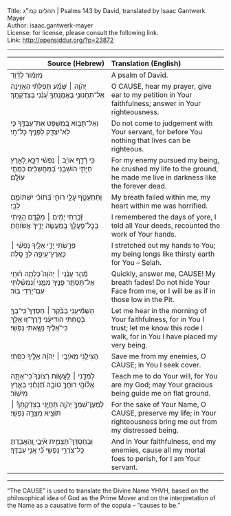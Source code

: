 <html>
<head></head>
<body>
Title: תהלים קמ״ג | Psalms 143 by David, translated by Isaac Gantwerk Mayer<br />
Author: isaac.gantwerk-mayer<br />
License: for license, please consult the following link.<br />
Link: <a href="http://opensiddur.org/?p=23872">http://opensiddur.org/?p=23872</a>
<p />
<hr />

<table style="margin-left: auto;margin-right: auto;" class="draggable">
<thead><tr><th id="x" style="text-align: right;">Source (Hebrew)</th><th style="text-align: left;">Translation (English)</th></tr></thead>
<tbody>
<tr><td style="vertical-align:top;" width="46%">
<div class="liturgy"><span lang="he">
מִזְמ֗וֹר לְדָ֫וִ֥ד
</span></div></td>
 
<td style="vertical-align:top;" width="53%">
<div class="english">
A psalm of David. 
</div></td></tr>


<tr><td style="vertical-align:top;" width="46%">
<div class="liturgy"><span lang="he">
יְהֹוָ֤ה ׀ שְׁמַ֬ע תְּפִלָּתִ֗י
הַאֲזִ֥ינָה אֶל־תַּחֲנוּנַ֑י 
בֶּאֱמֻנָֽתְךָ֥ עֲ֝נֵ֗נִי בְּצִדְקָתֶֽךָ׃ 
</span></div></td>
 
<td style="vertical-align:top;" width="53%">
<div class="english">
O <span style="text-transform: uppercase;">Cause</span>, hear my prayer, 
give ear to my petition in Your faithfulness; 
answer in Your righteousness. 
</div></td></tr>


<tr><td style="vertical-align:top;" width="46%">
<div class="liturgy"><span lang="he">
וְאַל־תָּב֣וֹא בְ֭מִשְׁפָּט אֶת־עַבְדֶּ֑ךָ
כִּ֤י לֹֽא־יִצְדַּ֖ק לְפָנֶ֣יךָ כׇל־חָֽי׃
</span></div></td>
 
<td style="vertical-align:top;" width="53%">
<div class="english">
Do not come to judgement with Your servant, 
for before You nothing that lives can be righteous. 
</div></td></tr>


<tr><td style="vertical-align:top;" width="46%">
<div class="liturgy"><span lang="he">
כִּ֥י רָ֘דַ֤ף אוֹיֵ֨ב ׀ נַפְשִׁ֗י
דִּכָּ֣א לָ֭אָרֶץ חַיָּתִ֑י 
הוֹשִׁבַ֥נִי בְ֝מַחֲשַׁכִּ֗ים
כְּמֵתֵ֥י עוֹלָֽם׃ 
</span></div></td>
 
<td style="vertical-align:top;" width="53%">
<div class="english">
For my enemy pursued my being, 
he crushed my life to the ground, 
he made me live in darkness 
like the forever dead. 
</div></td></tr>


<tr><td style="vertical-align:top;" width="46%">
<div class="liturgy"><span lang="he">
וַתִּתְעַטֵּ֣ף עָלַ֣י רוּחִ֑י
בְּ֝תוֹכִ֗י יִשְׁתּוֹמֵ֥ם לִבִּֽי׃ 
</span></div></td>
 
<td style="vertical-align:top;" width="53%">
<div class="english">
My breath failed within me, 
my heart within me was horrified. 
</div></td></tr>


<tr><td style="vertical-align:top;" width="46%">
<div class="liturgy"><span lang="he">
זָ֘כַ֤רְתִּי יָמִ֨ים ׀ מִקֶּ֗דֶם
הָגִ֥יתִי בְכׇל־פׇּעֳלֶ֑ךָ 
בְּֽמַעֲשֵׂ֖ה יָדֶ֣יךָ
	אֲשׂוֹחֵֽחַ׃ 
</span></div></td>
 
<td style="vertical-align:top;" width="53%">
<div class="english">
I remembered the days of yore, 
I told all Your deeds, 
recounted the work of Your hands. 
</div></td></tr>


<tr><td style="vertical-align:top;" width="46%">
<div class="liturgy"><span lang="he">
פֵּרַ֣שְׂתִּי יָדַ֣י אֵלֶ֑יךָ
נַפְשִׁ֓י ׀ כְּאֶרֶץ־עֲיֵפָ֖ה לְךָ֣ סֶֽלָה׃
</span></div></td>
 
<td style="vertical-align:top;" width="53%">
<div class="english">
I stretched out my hands to You; 
my being longs like thirsty earth for You – Selah. 
</div></td></tr>


<tr><td style="vertical-align:top;" width="46%">
<div class="liturgy"><span lang="he">
מַ֘הֵ֤ר עֲנֵ֨נִי ׀ יְהֹוָה֮
כָּלְתָ֢ה ר֫וּחִ֥י
אַל־תַּסְתֵּ֣ר פָּנֶ֣יךָ מִמֶּ֑נִּי
וְ֝נִמְשַׁ֗לְתִּי עִם־יֹ֥רְדֵי בֽוֹר׃ 
</span></div></td>
 
<td style="vertical-align:top;" width="53%">
<div class="english">
Quickly, answer me, <span style="text-transform: uppercase;">Cause</span>! 
My breath fades! 
Do not hide Your Face from me, 
or I will be as if in those low in the Pit. 
</div></td></tr>


<tr><td style="vertical-align:top;" width="46%">
<div class="liturgy"><span lang="he">
הַשְׁמִ֘יעֵ֤נִי בַבֹּ֨קֶר ׀ חַסְדֶּךָ֮
כִּֽי־בְךָ֢ בָ֫טָ֥חְתִּי
הוֹדִיעֵ֗נִי דֶּֽרֶךְ־ז֥וּ אֵלֵ֑ךְ
כִּי־אֵ֝לֶ֗יךָ נָשָׂ֥אתִי נַפְשִֽׁי׃
</span></div></td>
 
<td style="vertical-align:top;" width="53%">
<div class="english">
Let me hear in the morning of Your faithfulness, 
for in You I trust; 
let me know this rode I walk, 
for in You I have placed my very being. 
</div></td></tr>


<tr><td style="vertical-align:top;" width="46%">
<div class="liturgy"><span lang="he">
הַצִּילֵ֖נִי מֵאֹיְבַ֥י ׀ יְהֹוָ֗ה
אֵלֶ֥יךָ כִסִּֽתִי׃ 
</span></div></td>
 
<td style="vertical-align:top;" width="53%">
<div class="english">
Save me from my enemies, O <span style="text-transform: uppercase;">Cause</span>; 
in You I seek cover. 
</div></td></tr>


<tr><td style="vertical-align:top;" width="46%">
<div class="liturgy"><span lang="he">
לַמְּדֵ֤נִי ׀ לַ֥עֲשׂ֣וֹת רְצוֹנֶךָ֮
כִּֽי־אַתָּ֢ה אֱל֫וֹהָ֥י
רוּחֲךָ֥ טוֹבָ֑ה
	תַּ֝נְחֵ֗נִי בְּאֶ֣רֶץ מִישֽׁוֹר׃
</span></div></td>
 
<td style="vertical-align:top;" width="53%">
<div class="english">
Teach me to do Your will, 
for You are my God; 
may Your gracious being 
guide me on flat ground. 
</div></td></tr>


<tr><td style="vertical-align:top;" width="46%">
<div class="liturgy"><span lang="he">
לְמַעַן־שִׁמְךָ֣ יְהֹוָ֣ה
תְּחַיֵּ֑נִי בְּצִדְקָתְךָ֓ ׀ תּוֹצִ֖יא מִצָּרָ֣ה נַפְשִֽׁי׃
</span></div></td>
 
<td style="vertical-align:top;" width="53%">
<div class="english">
For the sake of Your Name, O <span style="text-transform: uppercase;">Cause</span>, preserve my life; 
in Your righteousness bring me out from my distressed being. 
</div></td></tr>


<tr><td style="vertical-align:top;" width="46%">
<div class="liturgy"><span lang="he">
וּֽבְחַסְדְּךָ֮ תַּצְמִ֢ית אֹ֫יְבָ֥י
וְֽ֭הַאֲבַדְתָּ כׇּל־צֹרְרֵ֣י נַפְשִׁ֑י
כִּ֗֝י אֲנִ֣י עַבְדֶּֽךָ׃
</span></div></td>
 
<td style="vertical-align:top;" width="53%">
<div class="english">
And in Your faithfulness, end my enemies, 
cause all my mortal foes to perish, 
for I am Your servant.
</div></td></tr>
</tbody></table>

<hr />

“The <span style="text-transform: uppercase;">Cause</span>” is used to translate the Divine Name YHVH, based on the philosophical idea of God as the Prime Mover and on the interpretation of the Name as a causative form of the copula – “causes to be.”
</body>
</html>